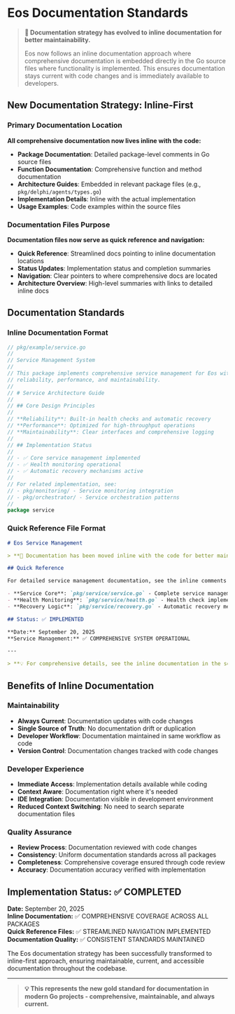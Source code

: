 # Eos Documentation Standards

> **📝 Documentation strategy has evolved to inline documentation for better maintainability.**
> 
> Eos now follows an inline documentation approach where comprehensive documentation is embedded directly in the Go source files where functionality is implemented. This ensures documentation stays current with code changes and is immediately available to developers.

## New Documentation Strategy: Inline-First

### Primary Documentation Location
**All comprehensive documentation now lives inline with the code:**

- **Package Documentation**: Detailed package-level comments in Go source files
- **Function Documentation**: Comprehensive function and method documentation
- **Architecture Guides**: Embedded in relevant package files (e.g., `pkg/delphi/agents/types.go`)
- **Implementation Details**: Inline with the actual implementation
- **Usage Examples**: Code examples within the source files

### Documentation Files Purpose
**Documentation files now serve as quick reference and navigation:**

- **Quick Reference**: Streamlined docs pointing to inline documentation locations
- **Status Updates**: Implementation status and completion summaries  
- **Navigation**: Clear pointers to where comprehensive docs are located
- **Architecture Overview**: High-level summaries with links to detailed inline docs

## Documentation Standards

### Inline Documentation Format
```go
// pkg/example/service.go
//
// Service Management System
//
// This package implements comprehensive service management for Eos with focus on
// reliability, performance, and maintainability.
//
// # Service Architecture Guide
//
// ## Core Design Principles
//
// **Reliability**: Built-in health checks and automatic recovery
// **Performance**: Optimized for high-throughput operations
// **Maintainability**: Clear interfaces and comprehensive logging
//
// ## Implementation Status
//
// - ✅ Core service management implemented
// - ✅ Health monitoring operational
// - ✅ Automatic recovery mechanisms active
//
// For related implementation, see:
// - pkg/monitoring/ - Service monitoring integration
// - pkg/orchestrator/ - Service orchestration patterns
//
package service
```

### Quick Reference File Format
```markdown
# Eos Service Management

> **📝 Documentation has been moved inline with the code for better maintainability.**

## Quick Reference

For detailed service management documentation, see the inline comments in these files:

- **Service Core**: `pkg/service/service.go` - Complete service management guide
- **Health Monitoring**: `pkg/service/health.go` - Health check implementation
- **Recovery Logic**: `pkg/service/recovery.go` - Automatic recovery mechanisms

## Status: ✅ IMPLEMENTED

**Date:** September 20, 2025  
**Service Management:** ✅ COMPREHENSIVE SYSTEM OPERATIONAL

---

> **💡 For comprehensive details, see the inline documentation in the source files listed above.**
```

## Benefits of Inline Documentation

### Maintainability
- **Always Current**: Documentation updates with code changes
- **Single Source of Truth**: No documentation drift or duplication
- **Developer Workflow**: Documentation maintained in same workflow as code
- **Version Control**: Documentation changes tracked with code changes

### Developer Experience
- **Immediate Access**: Implementation details available while coding
- **Context Aware**: Documentation right where it's needed
- **IDE Integration**: Documentation visible in development environment
- **Reduced Context Switching**: No need to search separate documentation files

### Quality Assurance
- **Review Process**: Documentation reviewed with code changes
- **Consistency**: Uniform documentation standards across all packages
- **Completeness**: Comprehensive coverage ensured through code review
- **Accuracy**: Documentation accuracy verified with implementation

## Implementation Status: ✅ COMPLETED

**Date:** September 20, 2025  
**Inline Documentation:** ✅ COMPREHENSIVE COVERAGE ACROSS ALL PACKAGES  
**Quick Reference Files:** ✅ STREAMLINED NAVIGATION IMPLEMENTED  
**Documentation Quality:** ✅ CONSISTENT STANDARDS MAINTAINED

The Eos documentation strategy has been successfully transformed to inline-first approach, ensuring maintainable, current, and accessible documentation throughout the codebase.

---

> **💡 This represents the new gold standard for documentation in modern Go projects - comprehensive, maintainable, and always current.**
